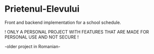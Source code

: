 # Prietenul-Elevului
Front and backend implementation for a school schedule.

!  ONLY A PERSONAL PROJECT WITH FEATURES THAT ARE MADE FOR PERSONAL USE AND NOT SECURE  !

-older project in Romanian-
